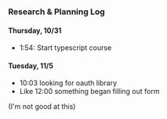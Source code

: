 ### Research & Planning Log
#### Thursday, 10/31
* 1:54: Start typescript course

#### Tuesday, 11/5
* 10:03 looking for oauth library
* Like 12:00 something began filling out form

(I'm not good at this)